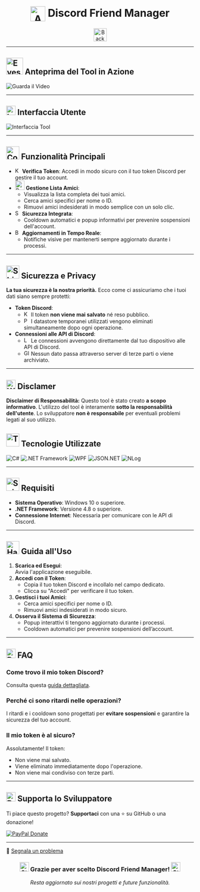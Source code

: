 <div align="center">

# <img src="https://github.com/ImElio/DiscordFriendTool_UDPATE/blob/main/icon/icon.png" alt="App Icon" width="40" height="40" style="vertical-align:middle;"> **Discord Friend Manager**

<img src="https://raw.githubusercontent.com/Tarikul-Islam-Anik/Animated-Fluent-Emojis/master/Emojis/Hand%20gestures/Backhand%20Index%20Pointing%20Down%20Light%20Skin%20Tone.png" alt="Backhand Index Pointing Down Light Skin Tone" width="35" height="35" />

</div>

---

## <img src="https://raw.githubusercontent.com/Tarikul-Islam-Anik/Animated-Fluent-Emojis/master/Emojis/Hand%20gestures/Eyes.png" alt="Eyes" width="45" height="45" /> **Anteprima del Tool in Azione**

![Guarda il Video](icon/demo.gif)

---

## <img src="https://raw.githubusercontent.com/Tarikul-Islam-Anik/Animated-Fluent-Emojis/master/Emojis/Objects/Laptop.png" alt="Laptop" width="25" height="25" /> **Interfaccia Utente**

![Interfaccia Tool](https://github.com/ImElio/DiscordFriendTool_UDPATE/raw/main/Interfaccia.png)  

---

## <img src="https://raw.githubusercontent.com/Tarikul-Islam-Anik/Animated-Fluent-Emojis/master/Emojis/Travel%20and%20places/Comet.png" alt="Comet" width="35" height="35" /> **Funzionalità Principali**

- <img src="https://raw.githubusercontent.com/Tarikul-Islam-Anik/Animated-Fluent-Emojis/master/Emojis/Objects/Key.png" alt="Key" width="15" height="15" /> **Verifica Token**: Accedi in modo sicuro con il tuo token Discord per gestire il tuo account.  
- <img src="https://raw.githubusercontent.com/Tarikul-Islam-Anik/Animated-Fluent-Emojis/master/Emojis/People/Busts%20in%20Silhouette.png" alt="Busts in Silhouette" width="25" height="25" /> **Gestione Lista Amici**:  
  - Visualizza la lista completa dei tuoi amici.  
  - Cerca amici specifici per nome o ID.  
  - Rimuovi amici indesiderati in modo semplice con un solo clic.  
- <img src="https://raw.githubusercontent.com/Tarikul-Islam-Anik/Animated-Fluent-Emojis/master/Emojis/Objects/Shield.png" alt="Shield" width="15" height="15" /> **Sicurezza Integrata**:  
  - Cooldown automatici e popup informativi per prevenire sospensioni dell'account.  
- <img src="https://raw.githubusercontent.com/Tarikul-Islam-Anik/Animated-Fluent-Emojis/master/Emojis/Objects/Bell.png" alt="Bell" width="15" height="15" /> **Aggiornamenti in Tempo Reale**:  
  - Notifiche visive per mantenerti sempre aggiornato durante i processi.  

---

## <img src="https://raw.githubusercontent.com/Tarikul-Islam-Anik/Animated-Fluent-Emojis/master/Emojis/Objects/Shield.png" alt="Shield" width="35" height="35" /> **Sicurezza e Privacy**

**La tua sicurezza è la nostra priorità.** Ecco come ci assicuriamo che i tuoi dati siano sempre protetti:

- **Token Discord**:  
  - <img src="https://raw.githubusercontent.com/Tarikul-Islam-Anik/Animated-Fluent-Emojis/master/Emojis/Objects/Key.png" alt="Key" width="15" height="15" /> Il token **non viene mai salvato** né reso pubblico.  
  - <img src="https://raw.githubusercontent.com/Tarikul-Islam-Anik/Animated-Fluent-Emojis/master/Emojis/Objects/Package.png" alt="Package" width="15" height="15" /> I datastore temporanei utilizzati vengono eliminati simultaneamente dopo ogni operazione.  
- **Connessioni alle API di Discord**:  
  - <img src="https://raw.githubusercontent.com/Tarikul-Islam-Anik/Animated-Fluent-Emojis/master/Emojis/Objects/Laptop.png" alt="Laptop" width="15" height="15" /> Le connessioni avvengono direttamente dal tuo dispositivo alle API di Discord.  
  - <img src="https://raw.githubusercontent.com/Tarikul-Islam-Anik/Animated-Fluent-Emojis/master/Emojis/Travel%20and%20places/Globe%20with%20Meridians.png" alt="Globe with Meridians" width="15" height="15" /> Nessun dato passa attraverso server di terze parti o viene archiviato.

---

## <img src="https://raw.githubusercontent.com/Tarikul-Islam-Anik/Animated-Fluent-Emojis/master/Emojis/Symbols/Warning.png" alt="Warning" width="25" height="25" /> Disclamer

**Disclaimer di Responsabilità:**
Questo tool è stato creato **a scopo informativo**. L'utilizzo del tool è interamente **sotto la responsabilità dell'utente**. Lo sviluppatore **non è responsabile** per eventuali problemi legati al suo utilizzo.


## <img src="https://raw.githubusercontent.com/Tarikul-Islam-Anik/Animated-Fluent-Emojis/master/Emojis/Objects/Toolbox.png" alt="Toolbox" width="35" height="35" /> **Tecnologie Utilizzate**

![C#](https://img.shields.io/badge/-C%23-239120?logo=c-sharp&logoColor=white&style=for-the-badge)
![.NET Framework](https://img.shields.io/badge/-DotNET-512BD4?logo=.net&logoColor=white&style=for-the-badge)
![WPF](https://img.shields.io/badge/-WPF-6A5ACD?logo=windows&logoColor=white&style=for-the-badge)
![JSON.NET](https://img.shields.io/badge/-Newtonsoft%20JSON-000000?logo=json&logoColor=white&style=for-the-badge)
![NLog](https://img.shields.io/badge/-NLog-FF4500?style=for-the-badge)

---

## <img src="https://raw.githubusercontent.com/Tarikul-Islam-Anik/Animated-Fluent-Emojis/master/Emojis/Objects/Spiral%20Notepad.png" alt="Spiral Notepad" width="35" height="35" /> **Requisiti**

- **Sistema Operativo**: Windows 10 o superiore.  
- **.NET Framework**: Versione 4.8 o superiore.  
- **Connessione Internet**: Necessaria per comunicare con le API di Discord.

---

## <img src="https://raw.githubusercontent.com/Tarikul-Islam-Anik/Animated-Fluent-Emojis/master/Emojis/Objects/Hammer%20and%20Wrench.png" alt="Hammer and Wrench" width="35" height="35" /> **Guida all'Uso**

1. **Scarica ed Esegui**:  
   Avvia l'applicazione eseguibile.  
2. **Accedi con il Token**:  
   - Copia il tuo token Discord e incollalo nel campo dedicato.  
   - Clicca su "Accedi" per verificare il tuo token.  
3. **Gestisci i tuoi Amici**:  
   - Cerca amici specifici per nome o ID.  
   - Rimuovi amici indesiderati in modo sicuro.  
4. **Osserva il Sistema di Sicurezza**:  
   - Popup interattivi ti tengono aggiornato durante i processi.  
   - Cooldown automatici per prevenire sospensioni dell’account.

---

## <img src="https://raw.githubusercontent.com/Tarikul-Islam-Anik/Animated-Fluent-Emojis/master/Emojis/Symbols/Red%20Question%20Mark.png" alt="Red Question Mark" width="25" height="25" /> **FAQ**

### **Come trovo il mio token Discord?**
Consulta questa [guida dettagliata](https://www.androidauthority.com/get-discord-token-3149920/).

### **Perché ci sono ritardi nelle operazioni?**
I ritardi e i cooldown sono progettati per **evitare sospensioni** e garantire la sicurezza del tuo account.

### **Il mio token è al sicuro?**
Assolutamente! Il token:  
- Non viene mai salvato.  
- Viene eliminato immediatamente dopo l'operazione.  
- Non viene mai condiviso con terze parti.  

---

## <img src="https://raw.githubusercontent.com/Tarikul-Islam-Anik/Animated-Fluent-Emojis/master/Emojis/Smilies/Beating%20Heart.png" alt="Beating Heart" width="25" height="25" /> **Supporta lo Sviluppatore**

Ti piace questo progetto? **Supportaci** con una ⭐ su GitHub o una donazione!  

 [![PayPal Donate](https://img.shields.io/badge/Donate-PayPal-blue.svg?style=for-the-badge&logo=paypal)](https://paypal.me/CallMeElio)

---


🐛 [Segnala un problema](https://github.com/ImElio/DiscordFriendTool_UDPATE/issues)


<div align="center">

### <img src="https://raw.githubusercontent.com/Tarikul-Islam-Anik/Animated-Fluent-Emojis/master/Emojis/Smilies/Star-Struck.png" alt="Star-Struck" width="25" height="25" /> **Grazie per aver scelto Discord Friend Manager!** <img src="https://raw.githubusercontent.com/Tarikul-Islam-Anik/Animated-Fluent-Emojis/master/Emojis/Smilies/Star-Struck.png" alt="Star-Struck" width="25" height="25" />

_Resta aggiornato sui nostri progetti e future funzionalità._

</div>

